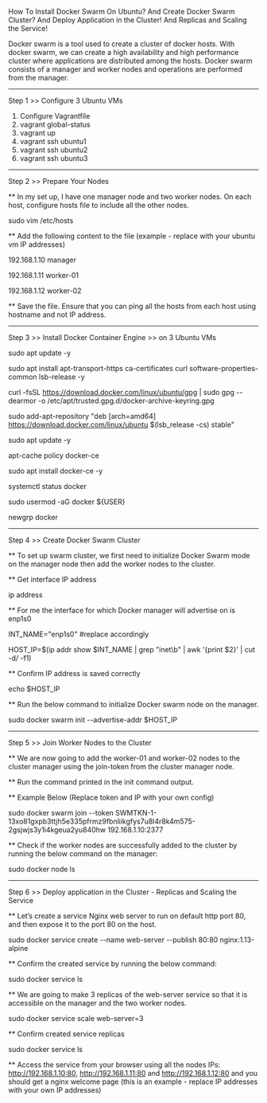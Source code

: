 How To Install Docker Swarm On Ubuntu? 
And Create Docker Swarm Cluster? 
And Deploy Application in the Cluster! 
And Replicas and Scaling the Service!


Docker swarm is a tool used to create a cluster of docker hosts. With docker swarm, we can create a high availability and high performance cluster where applications are distributed among the hosts. Docker swarm consists of a manager and worker nodes and operations are performed from the manager.


********************
Step 1 >> Configure 3 Ubuntu VMs
1. Configure Vagrantfile
2. vagrant global-status
3. vagrant up
4. vagrant ssh ubuntu1
5. vagrant ssh ubuntu2
6. vagrant ssh ubuntu3


********************
Step 2 >> Prepare Your Nodes

** In my set up, I have one manager node and two worker nodes. On each host, configure hosts file to include all the other nodes.

sudo vim /etc/hosts

** Add the following content to the file (example - replace with your ubuntu vm IP addresses)

192.168.1.10	manager

192.168.1.11	worker-01

192.168.1.12	worker-02

** Save the file. Ensure that you can ping all the hosts from each host using hostname and not IP address.


********************
Step 3 >> Install Docker Container Engine >> on 3 Ubuntu VMs

sudo apt update -y

sudo apt install apt-transport-https ca-certificates curl software-properties-common lsb-release -y

curl -fsSL https://download.docker.com/linux/ubuntu/gpg | sudo gpg --dearmor -o /etc/apt/trusted.gpg.d/docker-archive-keyring.gpg

sudo add-apt-repository "deb [arch=amd64] https://download.docker.com/linux/ubuntu $(lsb_release -cs) stable"

sudo apt update -y

apt-cache policy docker-ce

sudo apt install docker-ce -y

systemctl status docker

sudo usermod -aG docker ${USER}

newgrp docker


********************
Step 4 >> Create Docker Swarm Cluster

** To set up swarm cluster, we first need to initialize Docker Swarm mode on the manager node then add the worker nodes to the cluster.

** Get interface IP address

ip address

** For me the interface for which Docker manager will advertise on is enp1s0

INT_NAME="enp1s0" #replace accordingly

HOST_IP=$(ip addr show $INT_NAME | grep "inet\b" | awk '{print $2}' | cut -d/ -f1)

** Confirm IP address is saved correctly

echo $HOST_IP

** Run the below command to initialize Docker swarm node on the manager.

sudo docker swarm init --advertise-addr $HOST_IP


********************
Step 5 >> Join Worker Nodes to the Cluster

** We are now going to add the worker-01 and worker-02 nodes to the cluster manager using the join-token from the cluster manager node.

** Run the command printed in the init command output.

** Example Below (Replace token and IP with your own config)

sudo docker swarm join --token SWMTKN-1-13xo81gxpb3ttjh5e335pfrmz9fbnliikgfys7u8l4r8k4m575-2gsjwjs3y1i4kgeua2yu840hw 192.168.1.10:2377

** Check if the worker nodes are successfully added to the cluster by running the below command on the manager:

sudo docker node ls


********************
Step 6 >> Deploy application in the Cluster - Replicas and Scaling the Service

** Let’s create a service Nginx web server to run on default http port 80, and then expose it to the port 80 on the host.

sudo docker service create --name web-server --publish 80:80 nginx:1.13-alpine

** Confirm the created service by running the below command:

sudo docker service ls

** We are going to make 3 replicas of the web-server service so that it is accessible on the manager and the two worker nodes.

sudo docker service scale web-server=3

** Confirm created service replicas

sudo docker service ls

** Access the service from your browser using all the nodes IPs: http://192.168.1.10:80, http://192.168.1.11:80 and http://192.168.1.12:80 and you should get a nginx welcome page (this is an example - replace IP addresses with your own IP addresses)

